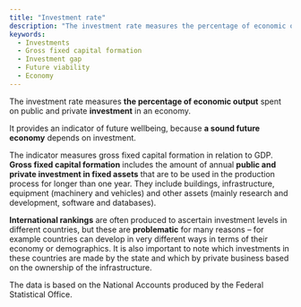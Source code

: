 ```yaml
---
title: "Investment rate"
description: "The investment rate measures the percentage of economic output spent on public and private investment in an economy."
keywords:
  - Investments
  - Gross fixed capital formation
  - Investment gap
  - Future viability
  - Economy 
---
```

<!-- Prologue start -->

The investment rate measures **the percentage of economic output** spent on public and private **investment** in an economy.

It provides an indicator of future wellbeing, because **a sound future economy** depends on investment.

The indicator measures gross fixed capital formation in relation to GDP. **Gross fixed capital formation** includes the amount of annual **public and private investment in fixed assets** that are to be used in the production process for longer than one year. They include buildings, infrastructure, equipment (machinery and vehicles) and other assets (mainly research and development, software and databases). 

**International rankings** are often produced to ascertain investment levels in different countries, but these are **problematic** for many reasons – for example countries can develop in very different ways in terms of their economy or demographics.  It is also important to note which investments in these countries are made by the state and which by private business based on the ownership of the infrastructure.

The data is based on the National Accounts produced by the Federal Statistical Office.

<!-- Prologue end -->

<!--ChartList-->
